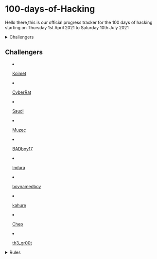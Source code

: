 # 100-days-of-Hacking
Hello there,this is our official progress tracker for the 100 days of hacking starting on Thursday 1st April 2021 to Saturday 10th July 2021

<details>
  <summary>Challengers</>

## Challengers 

- [Koimet](./k0imet)

- [CyberRat](./CyberRat)

- [Saudi](./saudi)

- [Muzec](./muzec)

- [BADboy17](./BADboy17)

- [Indura](./Indura)

- [boynamedboy](./boynamedboy)

- [kahure](./kahure)

- [Chep](./Chep)

- [th3_gr00t](./th3_gr00t)

</details>

<details>
  <summary>Rules</summary>

## Rules 

-

-

</details>
